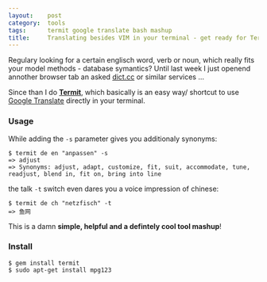 ```yaml
---
layout:    post
category:  tools
tags:      termit google translate bash mashup
title:     Translating besides VIM in your terminal - get ready for Termit!
---
```


Regulary looking for a certain englisch word, verb or noun, which really fits your model methods - database symantics? Until last week I just openend annother browser tab an asked [dict.cc](http://dict.cc) or similar services ...

Since than I do **[Termit](htpps://github.com/pawurb/termit)**, which basically is an easy way/ shortcut to use [Google Translate](https://translate.google.com) directly in your terminal.

### Usage

While adding the `-s` parameter gives you additionaly synonyms:

    $ termit de en "anpassen" -s
    => adjust
    => Synonyms: adjust, adapt, customize, fit, suit, accommodate, tune, readjust, blend in, fit on, bring into line
    
the talk `-t` switch even dares you a voice impression of chinese:

    $ termit de ch "netzfisch" -t
    => 鱼网

This is a damn **simple, helpful and a defintely cool tool mashup**!

### Install

    $ gem install termit
    $ sudo apt-get install mpg123

